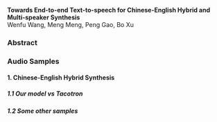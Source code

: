 **Towards End-to-end Text-to-speech for Chinese-English Hybrid and Multi-speaker Synthesis**   
Wenfu Wang, Meng Meng, Peng Gao, Bo Xu

### Abstract


### Audio Samples
#### 1. Chinese-English Hybrid Synthesis
##### 1.1 Our model *vs* Tacotron

##### 1.2 Some other samples
